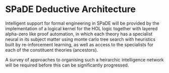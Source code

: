 # SPaDE Deductive Architecture

Intelligent support for formal engineering in SPaDE will be provided by the implementation of a logical kernel for the HOL logic together with layered alpha-zero like proof automation, in which each theory has a specialist neural in its subject matter using monte carlo tree search with heuristics built by re-inforcement learning, as well as access to the specialists for each of the constituent theories (ancestors).

A survey of approaches to organising such a heirarchic intelligence network will be required before this can be significantly progressed.